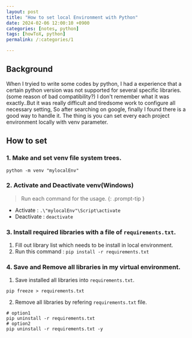 ```yaml
---
layout: post
title: "How to set local Environment with Python"
date: 2024-02-06 12:00:10 +0900
categories: [notes, python]
tags: [howToX, python]
permalink: /:categories/1

---
```


## Background
When I tryied to write some codes by python, I had a experience that a certain python version was not supported for several specific libraries. (some reason of bad compatibility?)
I don't remember what it was exactly..But it was really difficult and tiredsome work to configure all necessary setting, So after searching on google, finally I found there is a good way to handle it. The thing is you can set every each project environment locally with venv parameter.

## How to set
### 1. Make and set venv file system trees.

```shell
python -m venv "mylocalEnv"
```

### 2. Activate and Deactivate venv(Windows)
>Run each command for the usage.
{: .prompt-tip }
- Activate : `.\"mylocalEnv"\Script\activate`
- Deactivate : `deactivate`
    
### 3. Install required libraries with a file of `requirements.txt`.
    
1. Fill out library list which needs to be install in local environment.
2. Run this command : `pip install -r requirements.txt`

### 4. Save and Remove all libraries in my virtual environment.
1. Save installed all libraries into `requirements.txt`.

```shell
pip freeze > requirements.txt
```

2. Remove all libraries by refering `requirements.txt` file.

```shell
# option1
pip uninstall -r requirements.txt 
# option2
pip uninstall -r requirements.txt -y
```